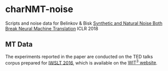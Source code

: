 # charNMT-noise
Scripts and noise data for Belinkov &amp; Bisk [Synthetic and Natural Noise Both Break Neural Machine Translation](https://arxiv.org/abs/1711.02173) ICLR 2018 


## MT Data
The experiments reported in the paper are conducted on the TED talks corpus prepared for [IWSLT 2016](http://workshop2016.iwslt.org), which is available on the [WIT<sup>3</sup> website](https://wit3.fbk.eu/mt.php?release=2016-01). 
